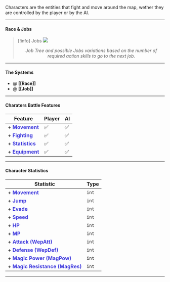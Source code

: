 Characters are the entities that fight and move around the map, wether they are controlled by the player or by the AI.

---

#### **Race & Jobs**

> [!info] Jobs
> ![](ff-jobtree.png)
> <p style="text-align: center; "><i>Job Tree and possible Jobs variations based on the number of required action skills to go to the next job.</i></p>
> 

---

#### The Systems

- @ **[[Race]]**
- @ **[[Job]]**

---

#### Charaters Battle Features

| **Feature**                                  | **Player** | **AI** |
| -------------------------------------------- | ---------- | ------ |
| + <span style="color:#443fde">**Movement**   | ✅         | ✅     |
| + <span style="color:#443fde">**Fighting**   | ✅         | ✅     |
| + <span style="color:#443fde">**Statistics** | ✅         | ✅     |
| + <span style="color:#443fde">**Equipment**  | ✅         | ✅       |

---

#### **Character Statistics**

| **Statistic** | **Type**    |
| -------- | --- |
| + <span style="color:#443fde">**Movement**  |   `int`  |
| + <span style="color:#443fde">**Jump**  |   `int`  |
| + <span style="color:#443fde">**Evade**  |   `int`  |
| + <span style="color:#443fde">**Speed**  |   `int`  |
| + <span style="color:#443fde">**HP**  |   `int`  |
| + <span style="color:#443fde">**MP**  |   `int`  |
| + <span style="color:#443fde">**Attack (WepAtt)**  |   `int`  |
| + <span style="color:#443fde">**Defense (WepDef)**  |   `int`  |
| + <span style="color:#443fde">**Magic Power (MagPow)**  |   `int`  |
| + <span style="color:#443fde">**Magic Resistance (MagRes)**  |   `int`  |

---